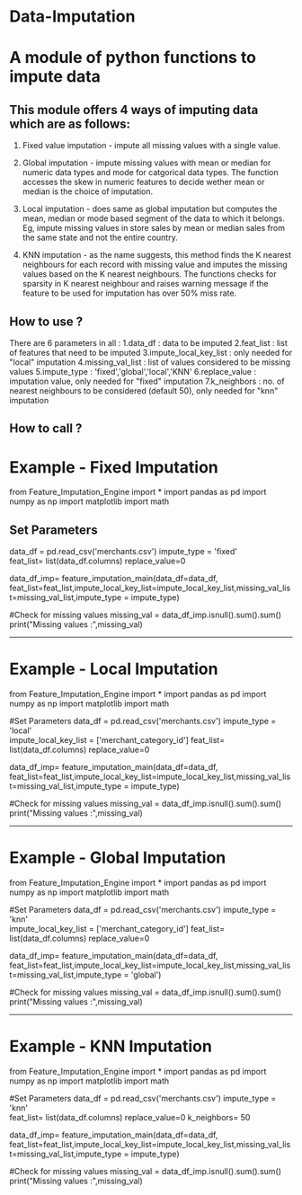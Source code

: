 # Data-Imputation
# A module of python functions to impute data

This module offers 4 ways of imputing data which are as follows:
--------------------------------------------------------------------------------------------------------------------------------

1. Fixed value imputation - impute all missing values with a single value.

2. Global imputation - impute missing values with mean or median for numeric data types and mode for catgorical data types. The function accesses the skew in numeric features to decide wether mean or median is the choice of imputation.

3. Local imputation - does same as global imputation but computes the mean, median or mode based segment of the data to which it belongs. Eg, impute missing values in store sales by mean or median sales from the same state and not the entire country.

4. KNN imputation - as the name suggests, this method finds the K nearest neighbours for each record with missing value and imputes the missing values based on the K nearest neighbours. The functions checks for sparsity in K nearest neighbour and raises warning message if the feature to be used for imputation has over 50% miss rate.

How to use ?
----------------------------------------------------------------------------------------------------------------------------------

There are 6 parameters in all :
1.data_df : data to be imputed
2.feat_list : list of features that need to be imputed
3.impute_local_key_list : only needed for "local" imputation
4.missing_val_list : list of values considered to be missing values 
5.impute_type : 'fixed','global','local','KNN'
6.replace_value : imputation value, only needed for "fixed" imputation
7.k_neighbors : no. of nearest neighbours to be considered (default 50), only needed for "knn" imputation


How to call ?
----------------------------------------------------------------------------------------------------------------------------------
# Example - Fixed Imputation

from Feature_Imputation_Engine import *
import pandas as pd
import numpy as np
import matplotlib
import math

## Set Parameters
data_df = pd.read_csv('merchants.csv')
impute_type = 'fixed'  
feat_list= list(data_df.columns)
replace_value=0

data_df_imp= feature_imputation_main(data_df=data_df, feat_list=feat_list,impute_local_key_list=impute_local_key_list,missing_val_list=missing_val_list,impute_type = impute_type)

#Check for missing values
missing_val = data_df_imp.isnull().sum().sum()
print("Missing values :",missing_val)

_______________________________________________________________________________________________________________________________________
# Example - Local Imputation

from Feature_Imputation_Engine import *
import pandas as pd
import numpy as np
import matplotlib
import math

#Set Parameters
data_df = pd.read_csv('merchants.csv')
impute_type = 'local'  
impute_local_key_list = ['merchant_category_id']
feat_list= list(data_df.columns)
replace_value=0

data_df_imp= feature_imputation_main(data_df=data_df, feat_list=feat_list,impute_local_key_list=impute_local_key_list,missing_val_list=missing_val_list,impute_type = impute_type)

#Check for missing values
missing_val = data_df_imp.isnull().sum().sum()
print("Missing values :",missing_val)

_______________________________________________________________________________________________________________________________________
# Example - Global Imputation

from Feature_Imputation_Engine import *
import pandas as pd
import numpy as np
import matplotlib
import math

#Set Parameters
data_df = pd.read_csv('merchants.csv')
impute_type = 'knn'  
impute_local_key_list = ['merchant_category_id']
feat_list= list(data_df.columns)
replace_value=0

data_df_imp= feature_imputation_main(data_df=data_df, feat_list=feat_list,impute_local_key_list=impute_local_key_list,missing_val_list=missing_val_list,impute_type = 'global')

#Check for missing values
missing_val = data_df_imp.isnull().sum().sum()
print("Missing values :",missing_val)

_______________________________________________________________________________________________________________________________________
# Example - KNN Imputation

from Feature_Imputation_Engine import *
import pandas as pd
import numpy as np
import matplotlib
import math

#Set Parameters
data_df = pd.read_csv('merchants.csv')
impute_type = 'knn'  
feat_list= list(data_df.columns)
replace_value=0
k_neighbors= 50

data_df_imp= feature_imputation_main(data_df=data_df, feat_list=feat_list,impute_local_key_list=impute_local_key_list,missing_val_list=missing_val_list,impute_type = impute_type)

#Check for missing values
missing_val = data_df_imp.isnull().sum().sum()
print("Missing values :",missing_val)

